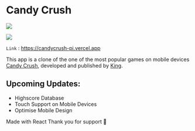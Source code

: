 # Candy Crush

![](https://upload.wikimedia.org/wikipedia/ro/b/bc/Candy_Crush_logo.png)

![](https://i.ibb.co/n7nBv7d/Captur-de-ecran-din-2023-02-13-la-22-59-36.png)

`Link` : <https://candycrush-pi.vercel.app>


This app is a clone of the one of the most popular games on mobile devices [Candy Crush](https://www.king.com/game/candycrush), developed and published by   [King](https://www.king.com/).


Upcoming Updates:
-------------
- Highscore Database
- Touch Support on Mobile Devices
- Optimise Mobile Design

Made with React
Thank you for support 🤝
